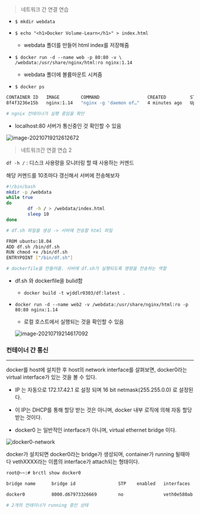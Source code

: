 > 네트워크 간 연결 연습

* `$ mkdir webdata`
* `$ echo "<h1>Docker Volume-Learn</h1>" > index.html`
  * webdata 폴더를 만들어 html index를 저장해줌

* `$ docker run -d --name web -p 80:80 -v \ /webdata:/usr/share/nginx/html:ro nginx:1.14`
  * webdata 폴더에 볼륨마운트 시켜줌

* `$ docker ps`

```bash
CONTAINER ID   IMAGE        COMMAND                  CREATED         STATUS         PORTS                               NAMES
8f4f3236e15b   nginx:1.14   "nginx -g 'daemon of…"   4 minutes ago   Up 4 minutes   0.0.0.0:80->80/tcp, :::80->80/tcp   web

# ngnix 컨테이너가 실행 중임을 확인
```

* localhost:80 서버가 통신중인 것 확인할 수 있음

![image-20210719212612672](C:\Users\user\AppData\Roaming\Typora\typora-user-images\image-20210719212612672.png)

> 네트워크간 연결 연습 2

`df -h /` : 디스크 사용량을 모니터링 할 때 사용하는 커멘드

해당 커멘드를 10초마다 갱신해서 서버에 전송해보자

```bash
#!/bin/bash
mkdir -p /webdata
while true
do
        df -h / > /webdata/index.html
        sleep 10
done

# df.sh 파일을 생성 -> 서버에 전송할 html 파일
```

```bash
FROM ubuntu:18.04
ADD df.sh /bin/df.sh
RUN chmod +x /bin/df.sh
ENTRYPOINT ["/bin/df.sh"]

# dockerfile을 만들어줌. 서버에 df.sh가 실행되도록 명령을 전송하는 역할
```

* df.sh 와 dockerfile을 bulid함

  * `docker build -t wjddlr0303/df:latest .`

* `docker run -d --name web2 -v /webdata:/usr/share/nginx/html:ro -p 80:80 nginx:1.14`

  * 로컬 호스트에서 실행되는 것을 확인할 수 있음

  ![image-20210719214617092](C:\Users\user\AppData\Roaming\Typora\typora-user-images\image-20210719214617092.png)



### 컨테이너 간 통신

---

docker를 host에 설치한 후 host의 network interface를 살펴보면, docker0라는 virtual interface가 있는 것을 볼 수 있다.

* IP 는 자동으로 172.17.42.1 로 설정 되며 16 bit netmask(255.255.0.0) 로 설정된다. 

* 이 IP는 DHCP를 통해 할당 받는 것은 아니며, docker 내부 로직에 의해 자동 할당 받는 것이다.

* docker0 는 일반적인 interface가 아니며, virtual ethernet bridge 이다.

![docker0-network](https://jonnung.dev/images/docker_network.png)

docker가 설치되면 docker0라는 bridge가 생성되며, container가 running 될때마다 vethXXXX라는 이름의 interface가 attach되는 형태이다.

```bash
root@~~:# brctl show docker0

bridge name      bridge id                STP    enabled   interfaces

docker0          8000.d67973326669        no               veth0e580ab                                                                              veth77faee0

# 2개의 컨테이너가 running 중인 상태
```

